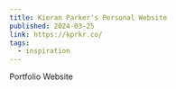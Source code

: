 ```yaml
---
title: Kieran Parker's Personal Website
published: 2024-03-25
link: https://kprkr.co/
tags:
  - inspiration
---
```


Portfolio Website
